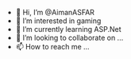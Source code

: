 - 👋 Hi, I’m @AimanASFAR
- 👀 I’m interested in gaming
- 🌱 I’m currently learning ASP.Net
- 💞️ I’m looking to collaborate on ...
- 📫 How to reach me ...

<!---
AimanASFAR/AimanASFAR is a ✨ special ✨ repository because its `README.md` (this file) appears on your GitHub profile.
You can click the Preview link to take a look at your changes.
--->

